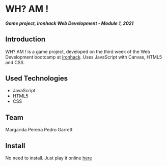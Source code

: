 # WH? AM !

#### _Game project, Ironhack Web Development - Module 1, 2021_

## Introduction

WH? AM ! is a game project, developed on the third week of the Web Development bootcamp at [Ironhack](https://www.ironhack.com/en). Uses JavaScript with Canvas, HTML5 and CSS.

## Used Technologies

- JavaScript
- HTML5
- CSS

## Team

Margarida Pereira
Pedro Garrett

## Install

No need to install. Just play it online [here](hhttps://whoam-i.netlify.app/)
